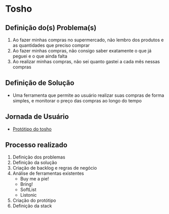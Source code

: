 # Tosho

## Definição do(s) Problema(s)
1. Ao fazer minhas compras no supermercado, não lembro dos produtos e as quantidades que preciso comprar
2. Ao fazer minhas compras, não consigo saber exatamente o que já peguei e o que ainda falta
3. Ao realizar minhas compras, não sei quanto gastei a cada mês nessas compras

## Definição de Solução
- Uma ferramenta que permite ao usuário realizar suas compras de forma simples, e monitorar o preço das compras ao longo do tempo 

## Jornada de Usuário
- [Protótipo do tosho](https://www.figma.com/proto/jAMv5sbiyilhpSaUTgYhQ1/Tosho?node-id=56-5775&starting-point-node-id=56%3A5775&mode=design&t=dSEL5dpraiC6kbRI-1)

## Processo realizado
1. Definição dos problemas
2. Definição da solução
3. Criação de backlog e regras de negócio
4. Análise de ferramentas existentes
   - Buy me a pie!
   - Bring!
   - SoftList
   - Listonic   
6. Criação do protótipo
7. Definição da stack
